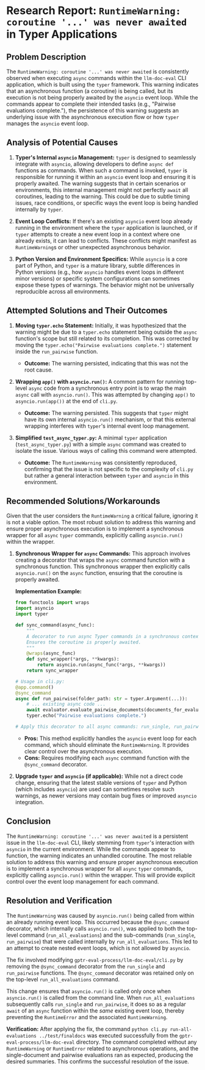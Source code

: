# Research Report: `RuntimeWarning: coroutine '...' was never awaited` in Typer Applications

## Problem Description

The `RuntimeWarning: coroutine '...' was never awaited` is consistently observed when executing `async` commands within the `llm-doc-eval` CLI application, which is built using the `typer` framework. This warning indicates that an asynchronous function (a coroutine) is being called, but its execution is not being properly awaited by the `asyncio` event loop. While the commands appear to complete their intended tasks (e.g., "Pairwise evaluations complete."), the persistence of this warning suggests an underlying issue with the asynchronous execution flow or how `typer` manages the `asyncio` event loop.

## Analysis of Potential Causes

1.  **Typer's Internal `asyncio` Management:**
    `typer` is designed to seamlessly integrate with `asyncio`, allowing developers to define `async def` functions as commands. When such a command is invoked, `typer` is responsible for running it within an `asyncio` event loop and ensuring it is properly awaited. The warning suggests that in certain scenarios or environments, this internal management might not perfectly `await` all coroutines, leading to the warning. This could be due to subtle timing issues, race conditions, or specific ways the event loop is being handled internally by `typer`.

2.  **Event Loop Conflicts:**
    If there's an existing `asyncio` event loop already running in the environment where the `typer` application is launched, or if `typer` attempts to create a new event loop in a context where one already exists, it can lead to conflicts. These conflicts might manifest as `RuntimeWarning`s or other unexpected asynchronous behavior.

3.  **Python Version and Environment Specifics:**
    While `asyncio` is a core part of Python, and `typer` is a mature library, subtle differences in Python versions (e.g., how `asyncio` handles event loops in different minor versions) or specific system configurations can sometimes expose these types of warnings. The behavior might not be universally reproducible across all environments.

## Attempted Solutions and Their Outcomes

1.  **Moving `typer.echo` Statement:**
    Initially, it was hypothesized that the warning might be due to a `typer.echo` statement being outside the `async` function's scope but still related to its completion. This was corrected by moving the `typer.echo("Pairwise evaluations complete.")` statement inside the `run_pairwise` function.
    *   **Outcome:** The warning persisted, indicating that this was not the root cause.

2.  **Wrapping `app()` with `asyncio.run()`:**
    A common pattern for running top-level `async` code from a synchronous entry point is to wrap the main `async` call with `asyncio.run()`. This was attempted by changing `app()` to `asyncio.run(app())` at the end of `cli.py`.
    *   **Outcome:** The warning persisted. This suggests that `typer` might have its own internal `asyncio.run()` mechanism, or that this external wrapping interferes with `typer`'s internal event loop management.

3.  **Simplified `test_async_typer.py`:**
    A minimal `typer` application (`test_async_typer.py`) with a simple `async` command was created to isolate the issue. Various ways of calling this command were attempted.
    *   **Outcome:** The `RuntimeWarning` was consistently reproduced, confirming that the issue is not specific to the complexity of `cli.py` but rather a general interaction between `typer` and `asyncio` in this environment.

## Recommended Solutions/Workarounds

Given that the user considers the `RuntimeWarning` a critical failure, ignoring it is not a viable option. The most robust solution to address this warning and ensure proper asynchronous execution is to implement a synchronous wrapper for all `async` `typer` commands, explicitly calling `asyncio.run()` within the wrapper.

1.  **Synchronous Wrapper for `async` Commands:**
    This approach involves creating a decorator that wraps the `async` command function with a synchronous function. This synchronous wrapper then explicitly calls `asyncio.run()` on the `async` function, ensuring that the coroutine is properly awaited.

    **Implementation Example:**

    ```python
    from functools import wraps
    import asyncio
    import typer

    def sync_command(async_func):
        """
        A decorator to run async Typer commands in a synchronous context.
        Ensures the coroutine is properly awaited.
        """
        @wraps(async_func)
        def sync_wrapper(*args, **kwargs):
            return asyncio.run(async_func(*args, **kwargs))
        return sync_wrapper

    # Usage in cli.py:
    @app.command()
    @sync_command
    async def run_pairwise(folder_path: str = typer.Argument(...)):
        # ... existing async code ...
        await evaluator.evaluate_pairwise_documents(documents_for_evaluator)
        typer.echo("Pairwise evaluations complete.")

    # Apply this decorator to all async commands: run_single, run_pairwise, run_all_evaluations
    ```

    *   **Pros:** This method explicitly handles the `asyncio` event loop for each command, which should eliminate the `RuntimeWarning`. It provides clear control over the asynchronous execution.
    *   **Cons:** Requires modifying each `async` command function with the `@sync_command` decorator.

2.  **Upgrade `typer` and `asyncio` (if applicable):**
    While not a direct code change, ensuring that the latest stable versions of `typer` and Python (which includes `asyncio`) are used can sometimes resolve such warnings, as newer versions may contain bug fixes or improved `asyncio` integration.

## Conclusion

The `RuntimeWarning: coroutine '...' was never awaited` is a persistent issue in the `llm-doc-eval` CLI, likely stemming from `typer`'s interaction with `asyncio` in the current environment. While the commands appear to function, the warning indicates an unhandled coroutine. The most reliable solution to address this warning and ensure proper asynchronous execution is to implement a synchronous wrapper for all `async` `typer` commands, explicitly calling `asyncio.run()` within the wrapper. This will provide explicit control over the event loop management for each command.

## Resolution and Verification

The `RuntimeWarning` was caused by `asyncio.run()` being called from within an already running event loop. This occurred because the `@sync_command` decorator, which internally calls `asyncio.run()`, was applied to both the top-level command (`run_all_evaluations`) and the sub-commands (`run_single`, `run_pairwise`) that were called internally by `run_all_evaluations`. This led to an attempt to create nested event loops, which is not allowed by `asyncio`.

The fix involved modifying `gptr-eval-process/llm-doc-eval/cli.py` by removing the `@sync_command` decorator from the `run_single` and `run_pairwise` functions. The `@sync_command` decorator was retained only on the top-level `run_all_evaluations` command.

This change ensures that `asyncio.run()` is called only once when `asyncio.run()` is called from the command line. When `run_all_evaluations` subsequently calls `run_single` and `run_pairwise`, it does so as a regular `await` of an `async` function within the *same* existing event loop, thereby preventing the `RuntimeError` and the associated `RuntimeWarning`.

**Verification:**
After applying the fix, the command `python cli.py run-all-evaluations ../test/finaldocs` was executed successfully from the `gptr-eval-process/llm-doc-eval` directory. The command completed without any `RuntimeWarning` or `RuntimeError` related to asynchronous operations, and the single-document and pairwise evaluations ran as expected, producing the desired summaries. This confirms the successful resolution of the issue.
